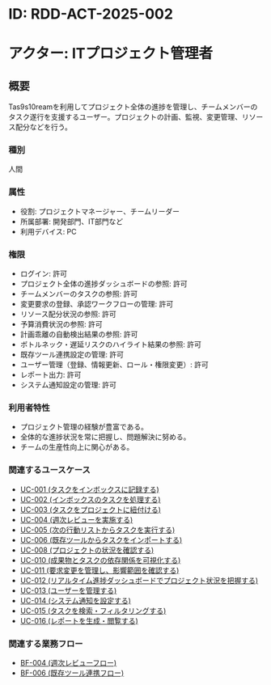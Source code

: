 # ID: RDD-ACT-2025-002

# アクター: ITプロジェクト管理者

## 概要

Tas9s10reamを利用してプロジェクト全体の進捗を管理し、チームメンバーのタスク遂行を支援するユーザー。プロジェクトの計画、監視、変更管理、リソース配分などを行う。

### 種別

人間

### 属性

- 役割: プロジェクトマネージャー、チームリーダー
- 所属部署: 開発部門、IT部門など
- 利用デバイス: PC

### 権限

- ログイン: 許可
- プロジェクト全体の進捗ダッシュボードの参照: 許可
- チームメンバーのタスクの参照: 許可
- 変更要求の登録、承認ワークフローの管理: 許可
- リソース配分状況の参照: 許可
- 予算消費状況の参照: 許可
- 計画乖離の自動検出結果の参照: 許可
- ボトルネック・遅延リスクのハイライト結果の参照: 許可
- 既存ツール連携設定の管理: 許可
- ユーザー管理（登録、情報更新、ロール・権限変更）: 許可
- レポート出力: 許可
- システム通知設定の管理: 許可

### 利用者特性

- プロジェクト管理の経験が豊富である。
- 全体的な進捗状況を常に把握し、問題解決に努める。
- チームの生産性向上に関心がある。

### 関連するユースケース

- [UC-001 (タスクをインボックスに記録する)](../use-cases/uc-001-record-task-to-inbox.md)
- [UC-002 (インボックスのタスクを処理する)](../use-cases/uc-002-process-inbox-task.md)
- [UC-003 (タスクをプロジェクトに紐付ける)](../use-cases/uc-003-link-task-to-project.md)
- [UC-004 (週次レビューを実施する)](../use-cases/uc-004-perform-weekly-review.md)
- [UC-005 (次の行動リストからタスクを実行する)](../use-cases/uc-005-execute-next-action-task.md)
- [UC-006 (既存ツールからタスクをインポートする)](../use-cases/uc-006-import-tasks-from-existing-tool.md)
- [UC-008 (プロジェクトの状況を確認する)](../use-cases/uc-008-check-project-status.md)
- [UC-010 (成果物とタスクの依存関係を可視化する)](../use-cases/uc-010-visualize-artifact-task-dependencies.md)
- [UC-011 (要求変更を管理し、影響範囲を確認する)](../use-cases/uc-011-manage-change-requests.md)
- [UC-012 (リアルタイム進捗ダッシュボードでプロジェクト状況を把握する)](../use-cases/uc-012-realtime-progress-dashboard.md)
- [UC-013 (ユーザーを管理する)](../use-cases/uc-013-manage-users.md)
- [UC-014 (システム通知を設定する)](../use-cases/uc-014-configure-notifications.md)
- [UC-015 (タスクを検索・フィルタリングする)](../use-cases/uc-015-search-filter-tasks.md)
- [UC-016 (レポートを生成・閲覧する)](../use-cases/uc-016-generate-view-reports.md)

### 関連する業務フロー

- [BF-004 (週次レビューフロー)](../business-flows/bf-004-weekly-review-flow.md)
- [BF-006 (既存ツール連携フロー)](../business-flows/bf-006-existing-tool-integration-flow.md)
